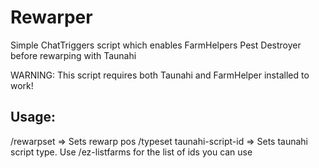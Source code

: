 # Rewarper
Simple ChatTriggers script which enables FarmHelpers Pest Destroyer before rewarping with Taunahi

WARNING: This script requires both Taunahi and FarmHelper installed to work!

## Usage:
/rewarpset => Sets rewarp pos
/typeset taunahi-script-id => Sets taunahi script type. Use /ez-listfarms for the list of ids you can use
